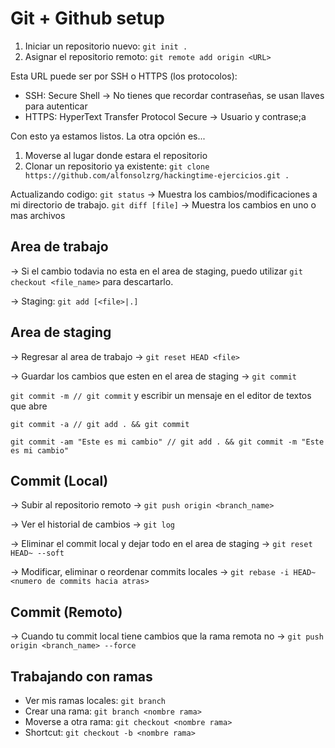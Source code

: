 # Git + Github setup

1. Iniciar un repositorio nuevo: `git init .`
2. Asignar el repositorio remoto: `git remote add origin <URL>`

Esta URL puede ser por SSH o HTTPS (los protocolos):
- SSH: Secure Shell -> No tienes que recordar contraseñas, se usan llaves para autenticar
- HTTPS: HyperText Transfer Protocol Secure -> Usuario y contrase;a

Con esto ya estamos listos. La otra opción es...

1. Moverse al lugar donde estara el repositorio
2. Clonar un repositorio ya existente: `git clone https://github.com/alfonsolzrg/hackingtime-ejercicios.git .`

Actualizando codigo:
`git status` -> Muestra los cambios/modificaciones a mi directorio de trabajo.
`git diff [file]` -> Muestra los cambios en uno o mas archivos

## Area de trabajo

-> Si el cambio todavia no esta en el area de staging, puedo utilizar `git checkout <file_name>` para descartarlo.

-> Staging: `git add [<file>|.]`

## Area de staging

-> Regresar al area de trabajo -> `git reset HEAD <file>`

-> Guardar los cambios que esten en el area de staging -> `git commit`

 `git commit -m // git commit` y escribir un mensaje en el editor de textos que abre

 `git commit -a // git add . && git commit`

 `git commit -am "Este es mi cambio" // git add . && git commit -m "Este es mi cambio"`

## Commit (Local)

-> Subir al repositorio remoto -> `git push origin <branch_name>`

-> Ver el historial de cambios -> `git log`

-> Eliminar el commit local y dejar todo en el area de staging -> `git reset HEAD~ --soft`

-> Modificar, eliminar o reordenar commits locales -> `git rebase -i HEAD~<numero de commits hacia atras>`

## Commit (Remoto)
-> Cuando tu commit local tiene cambios que la rama remota no -> `git push origin <branch_name> --force`

## Trabajando con ramas

- Ver mis ramas locales: `git branch`
- Crear una rama: `git branch <nombre rama>`
- Moverse a otra rama: `git checkout <nombre rama>`
- Shortcut: `git checkout -b <nombre rama>`